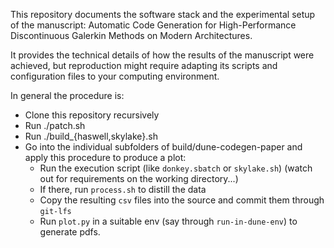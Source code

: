 This repository documents the software stack and the experimental setup
of the manuscript: Automatic Code Generation for High-Performance
Discontinuous Galerkin Methods on Modern Architectures.

It provides the technical details of how the results of the manuscript were
achieved, but reproduction might require adapting its scripts and configuration
files to your computing environment.

In general the procedure is:
* Clone this repository recursively
* Run ./patch.sh
* Run ./build_{haswell,skylake}.sh
* Go into the individual subfolders of build/dune-codegen-paper and apply this procedure to produce a plot:
  * Run the execution script (like `donkey.sbatch` or `skylake.sh`) 
    (watch out for requirements on the working directory...)
  * If there, run `process.sh` to distill the data
  * Copy the resulting `csv` files into the source and commit them through `git-lfs`
  * Run `plot.py` in a suitable env (say through `run-in-dune-env`) to generate pdfs.

